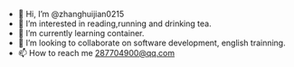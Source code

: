 - 👋 Hi, I’m @zhanghuijian0215
- 👀 I’m interested in reading,running and drinking tea.
- 🌱 I’m currently learning container.
- 💞️ I’m looking to collaborate on software development, english trainning.
- 📫 How to reach me  287704900@qq.com

<!---
zhanghuijian0215/zhanghuijian0215 is a ✨ special ✨ repository because its `README.md` (this file) appears on your GitHub profile.
You can click the Preview link to take a look at your changes.
--->
